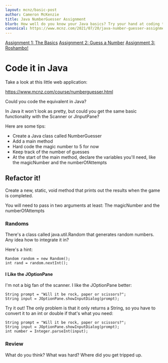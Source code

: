 ```yaml
---
layout: mcnz/basic-post
author: Cameron McKenzie
title: Java NumberGuesser Assignment
blurb: How well do you know your Java basics? Try your hand at coding the numberguesser!
canonical: https://www.mcnz.com/2021/07/20/java-number-guesser-assignment.html
---
```

<a class="btn btn-primary" href="https://www.mcnz.com/2021/07/20/back-to-basics-java.html">Assignment 1: The Basics</a>
<a class="btn btn-primary" href="https://www.mcnz.com/2021/07/20/java-number-guesser-assignment.html">Assignment 2: Guess a Number</a>
<a class="btn btn-primary" href="https://www.mcnz.com/2021/07/20/java-roshambo-assignment.html">Assignment 3: Roshambo!</a>

# Code it in Java

Take a look at this little web application:

https://www.mcnz.com/course/numberguesser.html

Could you code the equivalent in Java? 

In Java it won't look as pretty, but could you get the same basic functionality with the Scanner or JInputPane?

Here are some tips:

- Create a Java class called NumberGuesser
- Add a main method
- Hard code the magic number to 5 for now
- Keep track of the number of guesses
- At the start of the main method, declare the variables you'll need, like the magicNumber and the numberOfAttempts

## Refactor it!

Create a new, static, void method that prints out the results when the game is completed.

You will need to pass in two arguments at least: The magicNumber and the numberOfAttempts

### Randoms

There's a class called java.util.Random that generates random numbers. Any idea how to integrate it in?

Here's a hint:
```
Random random = new Random();
int rand = random.nextInt();
```

#### I Like the JOptionPane

I'm not a big fan of the scanner. I like the JOptionPane better:

```
String prompt = "Will it be rock, paper or scissors?";
String input = JOptionPane.showInputDialog(prompt);
```

Try it out! The only problem is that it only returns a String, so you have to convert it to an int or double if that's what you need:

```
String prompt = "Will it be rock, paper or scissors?";
String input = JOptionPane.showInputDialog(prompt);
int number = Integer.parseInt(input);
```

### Review

What do you think? What was hard? Where did you get tripped up.














